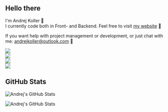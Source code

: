 <body>
  <div align="left">
    <h2>Hello there</h2>
  </div>
  <div>
    <p>I'm Andrej Koller 👋<br>
      I currently code both in Front- and Backend. Feel free to visit <a href="https://www.andrejkoller.com" target="_blank">my website</a> 💭
    </p>
  </div>
  <div>
    <p>
      If you want help with project management or development, or just chat with me: <a href="mailto:andrejkoller@outlook.com">andrejkoller@outlook.com</a> 📧
    </p>
  </div>
  <div>
    <img src="https://skillicons.dev/icons?i=html,css,scss,js,ts,angular,react,nextjs,tailwind,bootstrap" />
  </div>
  <div>
    <img src="https://skillicons.dev/icons?i=dotnet,cs,java" />
  </div>
  <div>
    <img src="https://skillicons.dev/icons?i=wordpress,webflow" />
  </div>
  <div>
    <img src="https://skillicons.dev/icons?i=vscode,visualstudio" />
  </div>
  <div align="left">
    <div>
      <h2>GitHub Stats</h2>
    </div>
    <div>
      <p>
        <img src="https://github-readme-stats.vercel.app/api/top-langs/?username=andrejkoller&theme=dark&background=141321&text_color=ffffff&hide_progress=true" alt="Andrej's GitHub Stats" />
      </p>
    </div>
    <div>
      <p>
        <img src="https://streak-stats.demolab.com?user=andrejkoller&theme=dark&short_numbers=true&date_format=j%20M%5B%20Y%5D&exclude_days=Sun%2CSat" alt="Andrej's GitHub Stats" />
      </p>
    </div>
  </div>
</body>
